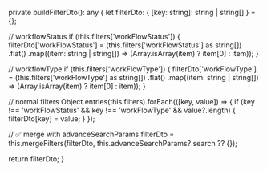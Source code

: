 private buildFilterDto(): any {
  let filterDto: { [key: string]: string | string[] } = {};

  // workflowStatus
  if (this.filters['workFlowStatus']) {
    filterDto['workFlowStatus'] = (this.filters['workFlowStatus'] as string[])
      .flat()
      .map((item: string | string[]) => (Array.isArray(item) ? item[0] : item));
  }

  // workflowType
  if (this.filters['workFlowType']) {
    filterDto['workFlowType'] = (this.filters['workFlowType'] as string[])
      .flat()
      .map((item: string | string[]) => (Array.isArray(item) ? item[0] : item));
  }

  // normal filters
  Object.entries(this.filters).forEach(([key, value]) => {
    if (key !== 'workFlowStatus' && key !== 'workFlowType' && value?.length) {
      filterDto[key] = value;
    }
  });

  // ✅ merge with advanceSearchParams
  filterDto = this.mergeFilters(filterDto, this.advanceSearchParams?.search ?? {});

  return filterDto;
}
